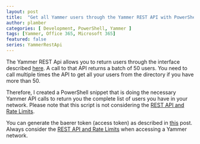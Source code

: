 ```yaml
---
layout: post
title:  "Get all Yammer users through the Yammer REST API with PowerShell"
author: plamber
categories: [ Development, PowerShell, Yammer ]
tags: [Yammer, Office 365, Microsoft 365]
featured: false
series: YammerRestApi
---
```

The Yammer REST Api allows you to return users through the interface described [here](https://developer.yammer.com/docs/). A call to that API returns a batch of 50 users. You need to call multiple times the API to get all your users from the directory if you have more than 50.

Therefore, I created a PowerShell snippet that is doing the necessary Yammer API calls to return you the complete list of users you have in your network. Please note that this script is not considering the <a href="https://developer.yammer.com/docs/rest-api-rate-limits">REST API and Rate Limits</a>.

<div class="alert success">
    You can generate the baerer token (access token) as described in <a href="/2019-09-01-Access-Yammer-API-Through-Rest">this</a> post. 
</div>

<div class="alert">
    Always consider the <a href="https://developer.yammer.com/docs/rest-api-rate-limits">REST API and Rate Limits</a> when accessing a Yammer network. 
</div>

<script src="https://gist.github.com/plamber/7186fad364fb671b7d6ebe06347ef68c.js?file=getallusers.ps1"></script>